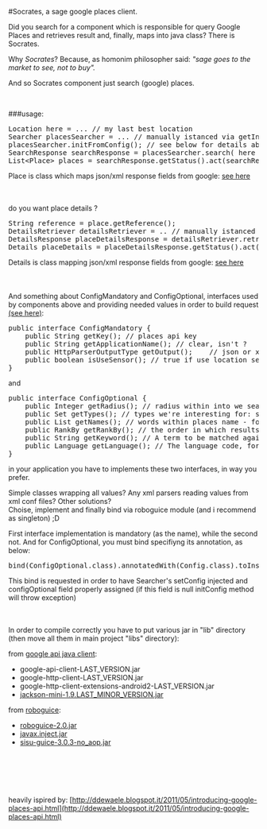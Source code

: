 #Socrates, a sage google places client.

Did you search for a component which is responsible for query Google Places
and retrieves result and, finally, maps into java class? 
There is Socrates.

Why *Socrates*? Because, as homonim philosopher said:
*"sage goes to the market to see, not to buy".*

And so Socrates component just search (google) places.

<br/>

###usage:<br/>
<pre>
Location here = ... // my last best location
Searcher placesSearcher = ... // manually istanced via getInstance, or use @Inject
placesSearcher.initFromConfig(); // see below for details about config
SearchResponse searchResponse = placesSearcher.search( here ); // or placesSearcher.initFromConfig.search(here);
List&lt;Place&gt; places = searchResponse.getStatus().act(searchResponse);
</pre>
Place is class which maps json/xml response fields from google: [see here](http://developers.google.com/maps/documentation/places/#PlaceSearchResults)

<br/><br/>
do you want place details ?
<pre>
String reference = place.getReference();
DetailsRetriever detailsRetriever = .. // manually istanced via getInstance, or use @Inject
DetailsResponse placeDetailsResponse = detailsRetriever.retrieveDetails( reference );
Details placeDetails = placeDetailsResponse.getStatus().act(placeDetailsResponse);
</pre>
Details is class mapping json/xml response fields from google: [see here](https://developers.google.com/maps/documentation/places/#PlaceDetailsResults)
<br/><br/><br/><br/>
And something about ConfigMandatory and ConfigOptional, interfaces used by components above and providing needed values in order to build request [(see here)](https://developers.google.com/maps/documentation/places/#PlaceSearchRequests):


<pre>
public interface ConfigMandatory {
	public String getKey(); // places api key
	public String getApplicationName(); // clear, isn't ?
	public HttpParserOutputType getOutput();	// json or xml
	public boolean isUseSensor(); // true if use location sensor (always with android)
}
</pre>
and
<pre>
public interface ConfigOptional {
	public Integer getRadius(); // radius within into we search
	public Set<PlaceType> getTypes(); // types we're interesting for: see [https://developers.google.com/maps/documentation/places/supported_types](https://developers.google.com/maps/documentation/places/supported_types)
	public List<String> getNames(); // words within places name - for accurate filter query search
	public RankBy getRankBy(); // the order in which results are listed: distance or prominence (importance - default if not specified)
	public String getKeyword(); // A term to be matched against
	public Language getLanguage(); // The language code, for results
}
</pre>

 
in your application you have to implements these two interfaces, in way you prefer.

Simple classes wrapping all values? Any xml parsers reading values from xml conf files? Other solutions?<br/>
Choise, implement and finally bind via roboguice module (and i recommend as singleton) ;D

First interface implementation is mandatory (as the name), while the second not.
And for ConfigOptional, you must bind specifiyng its annotation, as below:
<pre>bind(ConfigOptional.class).annotatedWith(Config.class).toInstance(new ConfigOptionalImpl());</pre>
This bind is requested in order to have Searcher's setConfig injected and configOptional field properly assigned (if this field is null initConfig method will throw exception)    
<br/><br/>

In order to compile correctly you have to put various jar in "lib" directory (then move all them in main project "libs" directory):    
  
from [google api java client](http://code.google.com/p/google-api-java-client/wiki/Setup):

- google-api-client-LAST_VERSION.jar 
- google-http-client-LAST_VERSION.jar
- google-http-client-extensions-android2-LAST_VERSION.jar
- [jackson-mini-1.9.LAST_MINOR_VERSION.jar](http://jackson.codehaus.org/1.9.11/jackson-mini-1.9.11.jar)
  
from [roboguice](http://repo1.maven.org/maven2/org/roboguice/roboguice/2.0):
  
- [roboguice-2.0.jar](http://repo1.maven.org/maven2/org/roboguice/roboguice/2.0/roboguice-2.0.jar)
- [javax.inject.jar](http://mavenhub.com/mvn/central/javax.inject/javax.inject/1) 
- [sisu-guice-3.0.3-no_aop.jar](http://mavenhub.com/mvn/central/org.sonatype.sisu/sisu-guice/3.0.0)


<br/><br/><br/><br/><br/>
heavily ispired by:
[http://ddewaele.blogspot.it/2011/05/introducing-google-places-api.html](http://ddewaele.blogspot.it/2011/05/introducing-google-places-api.html)
